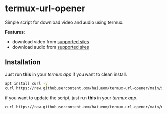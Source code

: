 # termux-url-opener

Simple script for download video and audio using termux.

**Features**:
- download video from [supported sites](https://github.com/yt-dlp/yt-dlp/blob/master/supportedsites.md)
- download audio from [supported sites](https://github.com/yt-dlp/yt-dlp/blob/master/supportedsites.md)

## Installation

Just run **this** in your _termux app_ if you want to clean install.

``` bash
apt install curl -y
curl https://raw.githubusercontent.com/haiueom/termux-url-opener/main/setup.sh | bash
```

if you want to update the script, just run **this** in your _termux app_.

``` bash
curl https://raw.githubusercontent.com/haiueom/termux-url-opener/main/update.sh | bash
```
